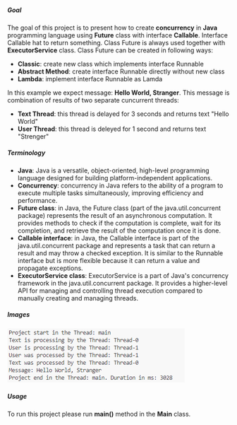 ##### Goal

The goal of this project is to present how to create **concurrency** in **Java** programming language using **Future** class with interface **Callable**. Interface Callable hat to return something. Class Future is always used together with **ExecutorService** class. Class Future can be created in following ways:
* **Classic**: create new class which implements interface Runnable
* **Abstract Method**: create interface Runnable directly without new class
* **Lambda**: implement interface Runnable as Lamda

In this example we expect message: **Hello World, Stranger**. This message is combination of results of two separate cuncurrent threads:
* **Text Thread**: this thread is delayed for 3 seconds and returns text "Hello World"
* **User Thread**: this thread is deleyed for 1 second and returns text "Strenger"

##### Terminology

* **Java**: Java is a versatile, object-oriented, high-level programming language designed for building platform-independent applications.
* **Concurrency**: concurrency in Java refers to the ability of a program to execute multiple tasks simultaneously, improving efficiency and performance.
* **Future class**: in Java, the Future class (part of the java.util.concurrent package) represents the result of an asynchronous computation. It provides methods to check if the computation is complete, wait for its completion, and retrieve the result of the computation once it is done.
* **Callable interface**: in Java, the Callable interface is part of the java.util.concurrent package and represents a task that can return a result and may throw a checked exception. It is similar to the Runnable interface but is more flexible because it can return a value and propagate exceptions.
* **ExecutorService class**: ExecutorService is a part of Java's concurrency framework in the java.util.concurrent package. It provides a higher-level API for managing and controlling thread execution compared to manually creating and managing threads.

##### Images

![My Image](readme-images/image-01.png)

##### Usage

To run this project please run **main()** method in the **Main** class.
